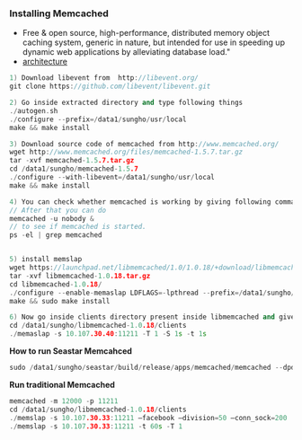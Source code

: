 
### Installing Memcached
- Free & open source, high-performance, distributed memory object caching system, generic in nature, but intended for use in speeding up dynamic web applications by alleviating database load."
- [architecture](experiments/memcached.md)

```c++
1) Download libevent from  http://libevent.org/
git clone https://github.com/libevent/libevent.git

2) Go inside extracted directory and type following things
./autogen.sh
./configure --prefix=/data1/sungho/usr/local
make && make install

3) Download source code of memcached from http://www.memcached.org/
wget http://www.memcached.org/files/memcached-1.5.7.tar.gz
tar -xvf memcached-1.5.7.tar.gz
cd /data1/sungho/memcached-1.5.7
./configure --with-libevent=/data1/sungho/usr/local
make && make install

4) You can check whether memcached is working by giving following command
// After that you can do
memcached -u nobody &
// to see if memcached is started.
ps -el | grep memcached


5) install memslap
wget https://launchpad.net/libmemcached/1.0/1.0.18/+download/libmemcached-1.0.18.tar.gz
tar -xvf libmemcached-1.0.18.tar.gz
cd libmemcached-1.0.18/
./configure --enable-memaslap LDFLAGS=-lpthread --prefix=/data1/sungho/usr/local
make && sudo make install

6) Now go inside clients directory present inside libmemcached and give following command
cd /data1/sungho/libmemcached-1.0.18/clients
./memaslap -s 10.107.30.40:11211 -T 1 -S 1s -t 1s
```


**How to run Seastar Memcahced**
```c++
sudo /data1/sungho/seastar/build/release/apps/memcached/memcached --dpdk-pmd --dpdk-port-index 1 --network-stack native --dhcp 0 --host-ipv4-addr 10.107.30.40 --netmask-ipv4-addr 255.255.254.0 --gw-ipv4-addr 10.107.30.1 --collectd 0 --smp $2
```


**Run traditional Memcached**
```c++
memcached -m 12000 -p 11211
cd /data1/sungho/libmemcached-1.0.18/clients
./memslap -s 10.107.30.33:11211 –facebook –division=50 –conn_sock=200
./memslap -s 10.107.30.33:11211 -t 60s -T 1
```
